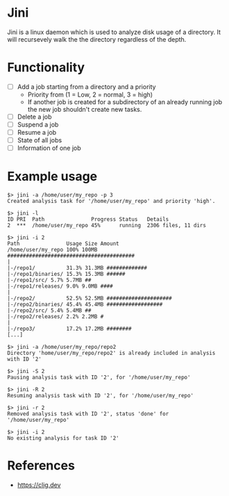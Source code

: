 # Jini

Jini is a linux daemon which is used to analyze disk usage of a directory.
It will recursevely walk the the directory regardless of the depth.

# Functionality

- [ ] Add a job starting from a directory and a priority
    - Priority from (1 = Low, 2 = normal, 3 = high)
    - If another job is created for a subdirectory of an already running job
      the new job shouldn't create new tasks.
- [ ] Delete a job
- [ ] Suspend a job
- [ ] Resume a job
- [ ] State of all jobs
- [ ] Information of one job

# Example usage

```terminal
$> jini -a /home/user/my_repo -p 3
Created analysis task for '/home/user/my_repo' and priority 'high'.

$> jini -l
ID PRI  Path               Progress Status   Details
2  ***  /home/user/my_repo 45%      running  2306 files, 11 dirs

$> jini -i 2
Path               Usage Size Amount
/home/user/my_repo 100% 100MB #########################################
|
|-/repo1/          31.3% 31.3MB #############
|-/repo1/binaries/ 15.3% 15.3MB ######
|-/repo1/src/ 5.7% 5.7MB ##
|-/repo1/releases/ 9.0% 9.0MB ####
|
|-/repo2/          52.5% 52.5MB #####################
|-/repo2/binaries/ 45.4% 45.4MB ##################
|-/repo2/src/ 5.4% 5.4MB ##
|-/repo2/releases/ 2.2% 2.2MB #
|
|-/repo3/          17.2% 17.2MB ########
[...]

$> jini -a /home/user/my_repo/repo2
Directory 'home/user/my_repo/repo2' is already included in analysis with ID '2'

$> jini -S 2
Pausing analysis task with ID '2', for '/home/user/my_repo'

$> jini -R 2
Resuming analysis task with ID '2', for '/home/user/my_repo'

$> jini -r 2
Removed analysis task with ID '2', status 'done' for '/home/user/my_repo'

$> jini -i 2
No existing analysis for task ID '2'
```

# References

- https://clig.dev

